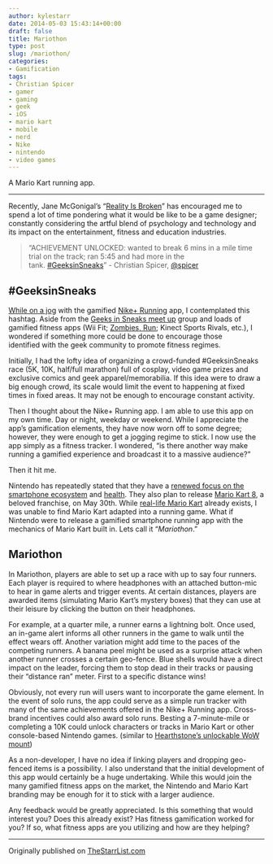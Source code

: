 ```yaml
---
author: kylestarr
date: 2014-05-03 15:43:14+00:00
draft: false
title: Mariothon
type: post
slug: /mariothon/
categories:
- Gamification
tags:
- Christian Spicer
- gamer
- gaming
- geek
- iOS
- mario kart
- mobile
- nerd
- Nike
- nintendo
- video games
---
```


A Mario Kart running app.

---

Recently, Jane McGonigal’s “[Reality Is Broken](https://itunes.apple.com/us/book/reality-is-broken/id409506505?mt=11&uo=4&at=1l3v2y3)” has encouraged me to spend a lot of time pondering what it would be like to be a game designer; constantly considering the artful blend of psychology and technology and its impact on the entertainment, fitness and education industries.

> “ACHIEVEMENT UNLOCKED: wanted to break 6 mins in a mile time trial on the track; ran 5:45 and had more in the tank. [#GeeksinSneaks](https://twitter.com/search?q=%23GeeksinsSneaks&src=hash)” - Christian Spicer, [@spicer](https://twitter.com/spicer/status/462632710578507776)

## #GeeksinSneaks

[While on a jog](http://thestarrlist.wordpress.com/2013/01/13/5-reasons-to-run/) with the gamified [Nike+ Running](https://itunes.apple.com/us/app/nike+-running/id387771637?mt=8&uo=4&at=1l3v2y3) app, I contemplated this hashtag. Aside from the [Geeks in Sneaks meet up](http://www.meetup.com/Geeks-In-Sneaks-Nerds-Getting-Their-Exercise-On/) group and loads of gamified fitness apps (Wii Fit; [Zombies, Run](https://itunes.apple.com/us/app/zombies-run!/id503519713?mt=8&uo=4&at=1l3v2y3); Kinect Sports Rivals, etc.), I wondered if something more could be done to encourage those identified with the geek community to promote fitness regimes.

Initially, I had the lofty idea of organizing a crowd-funded #GeeksinSneaks race (5K, 10K, half/full marathon) full of cosplay, video game prizes and exclusive comics and geek apparel/memorabilia. If this idea were to draw a big enough crowd, its scale would limit the event to happening at fixed times in fixed areas. It may not be enough to encourage constant activity.

Then I thought about the Nike+ Running app. I am able to use this app on my own time. Day or night, weekday or weekend. While I appreciate the app’s gamification elements, they have now worn off to some degree; however, they were enough to get a jogging regime to stick. I now use the app simply as a fitness tracker. I wondered, “is there another way make running a gamified experience and broadcast it to a massive audience?”

Then it hit me.

Nintendo has repeatedly stated that they have a [renewed focus on the smartphone ecosystem](http://www.theverge.com/2014/1/29/5359472/nintendo-investor-briefing-q3-2013) and [health](http://www.polygon.com/2014/3/3/5465216/nintendo-aims-to-improve-your-quality-of-life-over-the-next-10-years). They also plan to release [Mario Kart 8](http://www.amazon.com/gp/product/B00DC7G2W8/ref=as_li_tl?ie=UTF8&camp=1789&creative=390957&creativeASIN=B00DC7G2W8&linkCode=as2&tag=tpv07-20&linkId=IK5RBUMNJFHQMNDE), a beloved franchise, on May 30th. While [real-life Mario Kart](https://www.youtube.com/watch?v=w1Iat_WmvrI#t=235) already exists, I was unable to find Mario Kart adapted into a running game. What if Nintendo were to release a gamified smartphone running app with the mechanics of Mario Kart built in. Lets call it “_Mariothon_.”

## Mariothon

In Mariothon, players are able to set up a race with up to say four runners. Each player is required to where headphones with an attached button-mic to hear in game alerts and trigger events. At certain distances, players are awarded items (simulating Mario Kart’s mystery boxes) that they can use at their leisure by clicking the button on their headphones.

For example, at a quarter mile, a runner earns a lightning bolt. Once used, an in-game alert informs all other runners in the game to walk until the effect wears off. Another variation might add time to the paces of the competing runners. A banana peel might be used as a surprise attack when another runner crosses a certain geo-fence. Blue shells would have a direct impact on the leader, forcing them to stop dead in their tracks or pausing their “distance ran” meter. First to a specific distance wins!

Obviously, not every run will users want to incorporate the game element. In the event of solo runs, the app could serve as a simple run tracker with many of the same achievements offered in the Nike+ Running app. Cross-brand incentives could also award solo runs. Besting a 7-minute-mile or completing a 10K could unlock characters or tracks in Mario Kart or other console-based Nintendo games. (similar to [Hearthstone’s unlockable WoW mount](http://wow.joystiq.com/2014/03/16/should-you-be-playing-hearthstone-if-youre-playing-wow/))

As a non-developer, I have no idea if linking players and dropping geo-fenced items is a possibility. I also understand that the initial development of this app would certainly be a huge undertaking. While this would join the many gamified fitness apps on the market, the Nintendo and Mario Kart branding may be enough for it to stick with a larger audience.

Any feedback would be greatly appreciated. Is this something that would interest you? Does this already exist? Has fitness gamification worked for you? If so, what fitness apps are you utilizing and how are they helping?

---

Originally published on [TheStarrList.com](http://thestarrlist.wordpress.com/2014/05/03/mariothon/)

